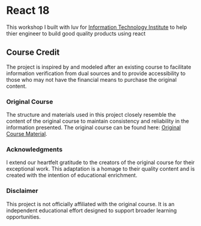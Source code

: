 # React 18

This workshop I built with luv for [Information Technology Institute](https://iti.gov.eg/iti/home) to help thier engineer to build good quality products using react

## Course Credit

The project is inspired by and modeled after an existing course to facilitate information verification from dual sources and to provide accessibility to those who may not have the financial means to purchase the original content.

### Original Course

The structure and materials used in this project closely resemble the content of the original course to maintain consistency and reliability in the information presented. The original course can be found here: [Original Course Material](https://lnkd.in/dYuttdqt).

### Acknowledgments

I extend our heartfelt gratitude to the creators of the original course for their exceptional work. This adaptation is a homage to their quality content and is created with the intention of educational enrichment.

### Disclaimer

This project is not officially affiliated with the original course. It is an independent educational effort designed to support broader learning opportunities.

